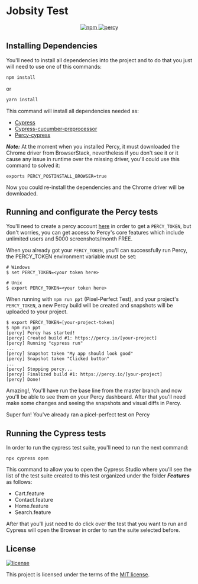 # Jobsity Test

<p align="center">
  <a href="https://www.cypress.io/">
    <img src="https://img.shields.io/badge/tested%20with-Cypress-04C38E.svg" alt="npm"/>
  </a>
  <a href="https://percy.io/cc02c788/Jobsity-test">
    <img src="https://percy.io/static/images/percy-badge.svg" alt="percy"/>
  </a>
</p>

## Installing Dependencies

You'll need to install all dependencies into the project and to do that you just will need to use one of this commands:

```bash
npm install
```
or
```bash
yarn install
```

This command will install all dependencies needed as:

 - [Cypress](https://github.com/cypress-io/cypress)
 - [Cypress-cucumber-preprocessor](https://github.com/TheBrainFamily/cypress-cucumber-preprocessor)
 - [Percy-cypress](https://github.com/percy/percy-cypress)

***Note:*** At the moment when you installed Percy, it must downloaded the Chrome driver from BrowserStack, nevertheless if you don't see it or it cause any issue in runtime over the missing driver, you'll could use this command to solved it:

```
exports PERCY_POSTINSTALL_BROWSER=true
```

Now you could re-install the dependencies and the Chrome driver will be downloaded.

## Running and configurate the Percy tests


You'll need to create a percy account [here](https://percy.io/login) in order to get a `PERCY_TOKEN`, but don't worries, you can get access to Percy's core features which include unlimited users and 5000 screenshots/month FREE.

When you already got your `PERCY_TOKEN`, you'll can successfully run Percy, the PERCY_TOKEN environment variable must be set:

```
# Windows
$ set PERCY_TOKEN=<your token here>

# Unix
$ export PERCY_TOKEN=<your token here>
```

When running with `npm run ppt` (Pixel-Perfect Test), and your project's `PERCY_TOKEN`, a new Percy build will be created and snapshots will be uploaded to your project.

```sh-session
$ export PERCY_TOKEN=[your-project-token]
$ npm run ppt
[percy] Percy has started!
[percy] Created build #1: https://percy.io/[your-project]
[percy] Running "cypress run"
...
[percy] Snapshot taken "My app should look good"
[percy] Snapshot taken "Clicked button"
...
[percy] Stopping percy...
[percy] Finalized build #1: https://percy.io/[your-project]
[percy] Done!
```

Amazing!, You'll have run the base line from the master branch and now you'll be able to see them on your Percy dashboard. After that you'll need make some changes and seeing the snapshots and visual diffs in Percy.

Super fun! You've already ran a picel-perfect test on Percy


## Running the Cypress tests

In order to run the cypress test suite, you'll need to run the next command:

```
npx cypress open
```

This command to allow you to open the Cypress Studio where you'll see the list of the test suite created to this test organized under the folder ***Features*** as follows:

- Cart.feature
- Contact.feature
- Home.feature
- Search.feature

After that you'll just need to do click over the test that you want to run and Cypress will open the Browser in order to run the suite selected before.


## License

[![license](https://img.shields.io/badge/license-MIT-green.svg)](https://github.com/cypress-io/cypress/blob/master/LICENSE)

This project is licensed under the terms of the [MIT license](/LICENSE).